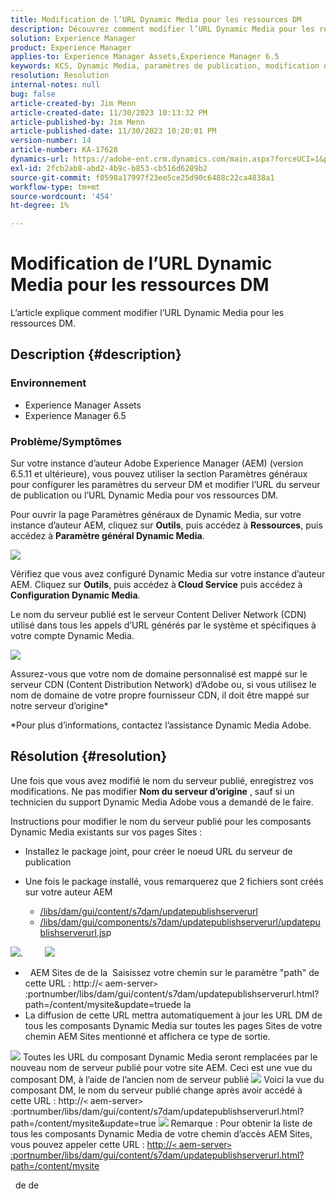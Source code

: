 ```yaml
---
title: Modification de l’URL Dynamic Media pour les ressources DM
description: Découvrez comment modifier l’URL Dynamic Media pour les ressources DM.
solution: Experience Manager
product: Experience Manager
applies-to: Experience Manager Assets,Experience Manager 6.5
keywords: KCS, Dynamic Media, paramètres de publication, modification de l’URL DM
resolution: Resolution
internal-notes: null
bug: false
article-created-by: Jim Menn
article-created-date: 11/30/2023 10:13:32 PM
article-published-by: Jim Menn
article-published-date: 11/30/2023 10:20:01 PM
version-number: 14
article-number: KA-17628
dynamics-url: https://adobe-ent.crm.dynamics.com/main.aspx?forceUCI=1&pagetype=entityrecord&etn=knowledgearticle&id=0ec551ae-cd8f-ee11-8179-6045bd006268
exl-id: 2fcb2ab8-abd2-4b9c-b853-cb516d6289b2
source-git-commit: f0598a17997f23ee5ce25d90c6488c22ca4838a1
workflow-type: tm+mt
source-wordcount: '454'
ht-degree: 1%

---
```


# Modification de l’URL Dynamic Media pour les ressources DM


L’article explique comment modifier l’URL Dynamic Media pour les ressources DM.

## Description {#description}


### Environnement

- Experience Manager Assets
- Experience Manager 6.5



### Problème/Symptômes


Sur votre instance d’auteur Adobe Experience Manager (AEM) (version 6.5.11 et ultérieure), vous pouvez utiliser la section Paramètres généraux pour configurer les paramètres du serveur DM et modifier l’URL du serveur de publication ou l’URL Dynamic Media pour vos ressources DM.

Pour ouvrir la page Paramètres généraux de Dynamic Media, sur votre instance d’auteur AEM, cliquez sur <b>Outils</b>, puis accédez à <b>Ressources</b>, puis accédez à <b>Paramètre général Dynamic Media</b>.

![](assets/___12c551ae-cd8f-ee11-8179-6045bd006268___.png)

Vérifiez que vous avez configuré Dynamic Media sur votre instance d’auteur AEM. Cliquez sur <b>Outils</b>, puis accédez à<b> Cloud Service</b> puis accédez à <b>Configuration Dynamic Media</b>.

Le nom du serveur publié est le serveur Content Deliver Network (CDN) utilisé dans tous les appels d’URL générés par le système et spécifiques à votre compte Dynamic Media.

![](assets/___16c551ae-cd8f-ee11-8179-6045bd006268___.png)

Assurez-vous que votre nom de domaine personnalisé est mappé sur le serveur CDN (Content Distribution Network) d’Adobe ou, si vous utilisez le nom de domaine de votre propre fournisseur CDN, il doit être mappé sur notre serveur d’origine\*

\*Pour plus d’informations, contactez l’assistance Dynamic Media Adobe.


## Résolution {#resolution}


Une fois que vous avez modifié le nom du serveur publié, enregistrez vos modifications. Ne pas modifier <b>Nom du serveur d’origine</b> , sauf si un technicien du support Dynamic Media Adobe vous a demandé de le faire.

Instructions pour modifier le nom du serveur publié pour les composants Dynamic Media existants sur vos pages Sites :

- Installez le package joint, pour créer le noeud URL du serveur de publication
- Une fois le package installé, vous remarquerez que 2 fichiers sont créés sur votre auteur AEM

   - [/libs/dam/gui/content/s7dam/updatepublishserverurl](http://vgaur-wx-1:4502/crx/de/index.jsp#/crx.default/jcr%3aroot/libs/dam/gui/content/s7dam/updatepublishserverurl "Chemin d’accès de l’affichage dans CRXDE Lite")
   - [/libs/dam/gui/components/s7dam/updatepublishserverurl/updatepublishserverurl.js](http://vgaur-wx-1:4502/crx/de/index.jsp#/crx.default/jcr%3aroot/libs/dam/gui/components/s7dam/updatepublishserverurl/updatepublishserverurl.jsp "Chemin d’accès de l’affichage dans CRXDE Lite")p


![](assets/d326656d-3f49-ec11-8c62-000d3a5cbc3f.png).         ![](assets/20fc6673-3f49-ec11-8c62-000d3a5cbc3f.png)

- &#x200B; &#x200B; AEM Sites de  de la &#x200B; Saisissez votre chemin sur le paramètre &quot;path&quot; de cette URL : http://`<` aem-server`>` :portnumber/libs/dam/gui/content/s7dam/updatepublishserverurl.html?path=/content/mysite&amp;update=true &#x200B; &#x200B;  de la 
- La diffusion de cette URL mettra automatiquement à jour les URL DM de tous les composants Dynamic Media sur toutes les pages Sites de votre chemin AEM Sites mentionné et affichera ce type de sortie.


![](assets/12ef597f-3f49-ec11-8c62-000d3a5cbc3f.png)
Toutes les URL du composant Dynamic Media seront remplacées par le nouveau nom de serveur publié pour votre site AEM.
Ceci est une vue du composant DM, à l’aide de l’ancien nom de serveur publié
![](assets/59f64ca5-4049-ec11-8c62-000d3a5cbc3f.png)
Voici la vue du composant DM, le nom du serveur publié change après avoir accédé à cette URL : http://`<` aem-server`>` :portnumber/libs/dam/gui/content/s7dam/updatepublishserverurl.html?path=/content/mysite&amp;update=true
![](assets/7a7449b1-4049-ec11-8c62-000d3a5cbc3f.png)
Remarque : Pour obtenir la liste de tous les composants Dynamic Media de votre chemin d’accès AEM Sites, vous pouvez appeler cette URL : <u style="text-decoration:underline">http://`<` aem-server`>` :portnumber/libs/dam/gui/content/s7dam/updatepublishserverurl.html?path=/content/mysite</u>

&#x200B; &#x200B; de  de  &#x200B;
